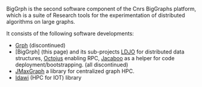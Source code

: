 BigGrph is the second software component of the Cnrs BigGraphs platform, which is a suite of Research tools for the experimentation of distributed algorithms on large graphs.

It consists of the following software developments:
* [Grph](https://github.com/lhogie/grph/) (discontinued)
* [BigGrph] (this page) and its sub-projects [LDJO](https://github.com/lhogie/ldjo/) for distributed data structures, [Octojus](https://github.com/lhogie/octojus/) enabling RPC, [Jacaboo](https://github.com/lhogie/jacaboo/) as a helper for code deployment/bootstrapping. (all discontinued)
* [JMaxGraph](https://github.com/lhogie/jmaxgraph/) a library for centralized graph HPC.
* [Idawi](https://github.com/lhogie/idawi/) (HPC for IOT) library

